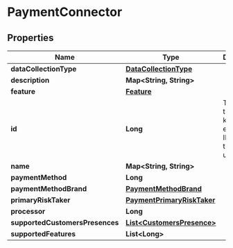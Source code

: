 
# PaymentConnector

## Properties
Name | Type | Description | Notes
------------ | ------------- | ------------- | -------------
**dataCollectionType** | [**DataCollectionType**](DataCollectionType.md) |  |  [optional]
**description** | **Map&lt;String, String&gt;** |  |  [optional]
**feature** | [**Feature**](Feature.md) |  |  [optional]
**id** | **Long** | The ID is the primary key of the entity. The ID identifies the entity uniquely. |  [optional]
**name** | **Map&lt;String, String&gt;** |  |  [optional]
**paymentMethod** | **Long** |  |  [optional]
**paymentMethodBrand** | [**PaymentMethodBrand**](PaymentMethodBrand.md) |  |  [optional]
**primaryRiskTaker** | [**PaymentPrimaryRiskTaker**](PaymentPrimaryRiskTaker.md) |  |  [optional]
**processor** | **Long** |  |  [optional]
**supportedCustomersPresences** | [**List&lt;CustomersPresence&gt;**](CustomersPresence.md) |  |  [optional]
**supportedFeatures** | **List&lt;Long&gt;** |  |  [optional]



